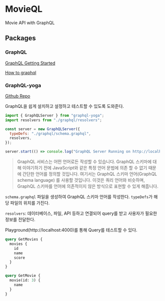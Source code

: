 # MovieQL

Movie API with GraphQL

## Packages

### GraphQL

[GraphQL Getting Started](https://graphql-kr.github.io/learn/)

[How to graphql](https://www.howtographql.com/)

### GraphQL-yoga

[Github Repo](https://github.com/prisma-labs/graphql-yoga)

GraphQL을 쉽게 설치하고 설정하고 테스트할 수 있도록 도와준다.

```js
import { GraphQLServer } from "graphql-yoga";
import resolvers from "./graphql/resolvers";

const server = new GraphQLServer({
  typeDefs: "./graphql/schema.graphql",
  resolvers,
});

server.start(() => console.log("GraphQL Server Running on http://localhost:4000"));
```

>GraphQL 서비스는 어떤 언어로든 작성할 수 있습니다. GraphQL 스키마에 대해 이야기하기 전에 JavaScript와 같은 특정 언어 문법에 의존 할 수 없기 때문에 간단한 언어를 정의할 것입니다. 여기서는 GraphQL 스키마 언어(GraphQL schema language) 를 사용할 것입니다. 이것은 쿼리 언어와 비슷하며, GraphQL 스키마를 언어에 의존적이지 않은 방식으로 표현할 수 있게 해줍니다.

`schema.graphql` 파일을 생성하여 GraphQL 스키마 언어를 작성한다. `typeDefs`가 해당 파일의 위치를 가진다.

`resolvers`: 데이터베이스, 파일, API 등하고 연결되어 query를 받고 사용자가 필요한 정보를 전달한다.

Playground(http://localhost:4000)를 통해 Query를 테스트할 수 있다.

```graphql
query GetMovies {
  movies {
    id
    name
    score
  }
}

query GetMovie {
  movie(id: 3) {
    name
  }
}
```
